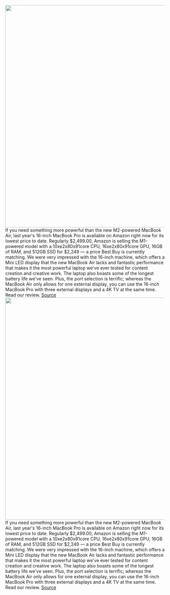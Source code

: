 <img src='https://cdn.vox-cdn.com/thumbor/9DwPOVepZwq6Brod7LpbWbzsyLo=/0x0:2040x1360/1200x800/filters:focal(857x517:1183x843)/cdn.vox-cdn.com/uploads/chorus_image/image/71121739/akrales_211027_4820_0244.0.jpg' width='700px' /><br/>
If you need something more powerful than the new M2-powered MacBook Air, last year's 16-inch MacBook Pro is available on Amazon right now for its lowest price to date. Regularly $2,499.00, Amazon is selling the M1-powered model with a 10xe2x80x91core CPU, 16xe2x80x91core GPU, 16GB of RAM, and 512GB SSD for $2,249 — a price Best Buy is currently matching. We were very impressed with the 16-inch machine, which offers a Mini LED display that the new MacBook Air lacks and fantastic performance that makes it the most powerful laptop we've ever tested for content creation and creative work. The laptop also boasts some of the longest battery life we've seen. Plus, the port selection is terrific; whereas the MacBook Air only allows for one external display, you can use the 16-inch MacBook Pro with three external displays and a 4K TV at the same time. Read our review.
<a href='https://www.theverge.com/good-deals/2022/7/15/23216226/macbook-16-pro-zendure-power-bank-echo-show-google-nest-hub-deal-sale'> Source <a/><img src='https://cdn.vox-cdn.com/thumbor/9DwPOVepZwq6Brod7LpbWbzsyLo=/0x0:2040x1360/1200x800/filters:focal(857x517:1183x843)/cdn.vox-cdn.com/uploads/chorus_image/image/71121739/akrales_211027_4820_0244.0.jpg' width='700px' /><br/>
If you need something more powerful than the new M2-powered MacBook Air, last year's 16-inch MacBook Pro is available on Amazon right now for its lowest price to date. Regularly $2,499.00, Amazon is selling the M1-powered model with a 10xe2x80x91core CPU, 16xe2x80x91core GPU, 16GB of RAM, and 512GB SSD for $2,249 — a price Best Buy is currently matching. We were very impressed with the 16-inch machine, which offers a Mini LED display that the new MacBook Air lacks and fantastic performance that makes it the most powerful laptop we've ever tested for content creation and creative work. The laptop also boasts some of the longest battery life we've seen. Plus, the port selection is terrific; whereas the MacBook Air only allows for one external display, you can use the 16-inch MacBook Pro with three external displays and a 4K TV at the same time. Read our review.
<a href='https://www.theverge.com/good-deals/2022/7/15/23216226/macbook-16-pro-zendure-power-bank-echo-show-google-nest-hub-deal-sale'> Source <a/>